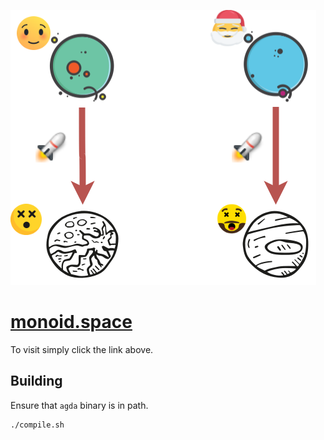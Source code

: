 ![intro](./Algebra/congruence.png)

# [monoid.space](http://monoid.space)

To visit simply click the link above.

## Building

Ensure that `agda` binary is in path.

```bash
./compile.sh
```
